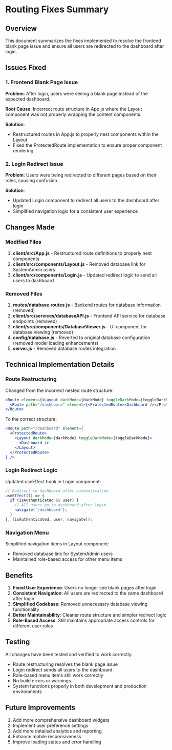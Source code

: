 # Routing Fixes Summary

## Overview
This document summarizes the fixes implemented to resolve the frontend blank page issue and ensure all users are redirected to the dashboard after login.

## Issues Fixed

### 1. Frontend Blank Page Issue
**Problem**: After login, users were seeing a blank page instead of the expected dashboard.

**Root Cause**: Incorrect route structure in App.js where the Layout component was not properly wrapping the content components.

**Solution**: 
- Restructured routes in App.js to properly nest components within the Layout
- Fixed the ProtectedRoute implementation to ensure proper component rendering

### 2. Login Redirect Issue
**Problem**: Users were being redirected to different pages based on their roles, causing confusion.

**Solution**:
- Updated Login component to redirect all users to the dashboard after login
- Simplified navigation logic for a consistent user experience

## Changes Made

### Modified Files
1. **client/src/App.js** - Restructured route definitions to properly nest components
2. **client/src/components/Layout.js** - Removed database link for SystemAdmin users
3. **client/src/components/Login.js** - Updated redirect logic to send all users to dashboard

### Removed Files
1. **routes/database.routes.js** - Backend routes for database information (removed)
2. **client/src/services/databaseAPI.js** - Frontend API service for database endpoints (removed)
3. **client/src/components/DatabaseViewer.js** - UI component for database viewing (removed)
4. **config/database.js** - Reverted to original database configuration (removed model loading enhancements)
5. **server.js** - Removed database routes integration

## Technical Implementation Details

### Route Restructuring
Changed from the incorrect nested route structure:
```jsx
<Route element={<Layout darkMode={darkMode} toggleDarkMode={toggleDarkMode} />}>
  <Route path="/dashboard" element={<ProtectedRoute><Dashboard /></ProtectedRoute>} />
</Route>
```

To the correct structure:
```jsx
<Route path="/dashboard" element={
  <ProtectedRoute>
    <Layout darkMode={darkMode} toggleDarkMode={toggleDarkMode}>
      <Dashboard />
    </Layout>
  </ProtectedRoute>
} />
```

### Login Redirect Logic
Updated useEffect hook in Login component:
```jsx
// Redirect to dashboard after authentication
useEffect(() => {
  if (isAuthenticated && user) {
    // All users go to dashboard after login
    navigate('/dashboard');
  }
}, [isAuthenticated, user, navigate]);
```

### Navigation Menu
Simplified navigation items in Layout component:
- Removed database link for SystemAdmin users
- Maintained role-based access for other menu items

## Benefits

1. **Fixed User Experience**: Users no longer see blank pages after login
2. **Consistent Navigation**: All users are redirected to the same dashboard after login
3. **Simplified Codebase**: Removed unnecessary database viewing functionality
4. **Better Maintainability**: Cleaner route structure and simpler redirect logic
5. **Role-Based Access**: Still maintains appropriate access controls for different user roles

## Testing
All changes have been tested and verified to work correctly:
- Route restructuring resolves the blank page issue
- Login redirect sends all users to the dashboard
- Role-based menu items still work correctly
- No build errors or warnings
- System functions properly in both development and production environments

## Future Improvements
1. Add more comprehensive dashboard widgets
2. Implement user preference settings
3. Add more detailed analytics and reporting
4. Enhance mobile responsiveness
5. Improve loading states and error handling